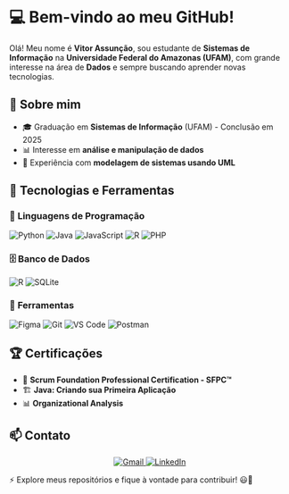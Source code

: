# 💻 **Bem-vindo ao meu GitHub!**

Olá! Meu nome é **Vitor Assunção**, sou estudante de **Sistemas de Informação** na **Universidade Federal do Amazonas (UFAM)**, com grande interesse na área de **Dados** e sempre buscando aprender novas tecnologias.

## 🚀 **Sobre mim**
- 🎓 Graduação em **Sistemas de Informação** (UFAM) - Conclusão em 2025  
- 📊 Interesse em **análise e manipulação de dados**  
- 📌 Experiência com **modelagem de sistemas usando UML**  

## 🚀 **Tecnologias e Ferramentas**

### 🔹 **Linguagens de Programação**
<p>
  <img src="https://img.shields.io/badge/python-3670A0?style=for-the-badge&logo=python&logoColor=ffdd54" alt="Python">
  <img src="https://img.shields.io/badge/java-%23ED8B00.svg?style=for-the-badge&logo=openjdk&logoColor=white" alt="Java">
  <img src="https://img.shields.io/badge/JavaScript-F7DF1E?style=for-the-badge&logo=javascript&logoColor=black" alt="JavaScript">
  <img src="https://img.shields.io/badge/R-276DC3?style=for-the-badge&logo=r&logoColor=white" alt="R">
  <img src="https://img.shields.io/badge/PHP-777BB4?style=for-the-badge&logo=php&logoColor=white" alt="PHP" >

</p>

### 🗄️ **Banco de Dados**
<p>
    <img src="https://img.shields.io/badge/MySQL-00000F?style=for-the-badge&logo=mysql&logoColor=white" alt="R">
    <img src="https://img.shields.io/badge/SQLite-000?style=for-the-badge&logo=sqlite&logoColor=07405E" alt="SQLite">
</p>


### 🔧 **Ferramentas**
<p>
  <img src="https://img.shields.io/badge/Figma-696969?style=for-the-badge&logo=figma&logoColor=figma" alt="Figma"/>
  <img src="https://img.shields.io/badge/GIT-E44C30?style=for-the-badge&logo=git&logoColor=white" alt="Git"/>
  <img src="https://img.shields.io/badge/Vscode-007ACC?style=for-the-badge&logo=visual-studio-code&logoColor=white" alt="VS Code"/>
  <img src="https://img.shields.io/badge/Postman-FF6C37.svg?style=for-the-badge&logo=Postman&logoColor=white" alt="Postman"/>
</p>

## 🏆 **Certificações**
- 📜 **Scrum Foundation Professional Certification - SFPC™**  
- 🏗️ **Java: Criando sua Primeira Aplicação**  
- 📊 **Organizational Analysis**  

## 📫 **Contato**

<p align="center">
  <a href="mailto:viktor.vasconcello@gmail.com">
    <img src="https://img.shields.io/badge/Gmail-333333?style=for-the-badge&logo=gmail&logoColor=red" alt="Gmail">
  </a>
  <a href="https://www.linkedin.com/in/vitor-assuncao">
    <img src="https://img.shields.io/badge/LinkedIn-0077B5?style=for-the-badge&logo=linkedin&logoColor=white" alt="LinkedIn">
  </a>
</p>

⚡ Explore meus repositórios e fique à vontade para contribuir! 😃🚀
